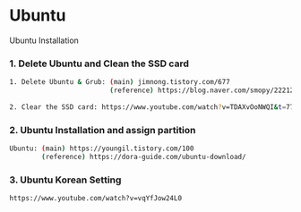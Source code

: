 # Ubuntu
Ubuntu Installation

### 1. Delete Ubuntu and Clean the SSD card

```bash
1. Delete Ubuntu & Grub: (main) jimnong.tistory.com/677
                         (reference) https://blog.naver.com/smopy/222128374955
                         
2. Clear the SSD card: https://www.youtube.com/watch?v=TDAXvOoNWQI&t=77s     
```

### 2. Ubuntu Installation and assign partition
```bash
Ubuntu: (main) https://youngil.tistory.com/100
        (reference) https://dora-guide.com/ubuntu-download/
```        

### 3. Ubuntu Korean Setting
```bash
https://www.youtube.com/watch?v=vqYfJow24L0
```
